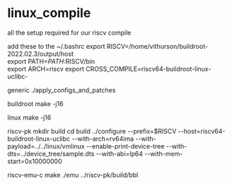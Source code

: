 # linux_compile
all the setup required for our riscv compile

add these to the ~/.bashrc
export RISCV=/home/vithurson/buildroot-2022.02.3/output/host                                                                                
export PATH=$PATH:$RISCV/bin                                                   
export ARCH=riscv
export CROSS_COMPILE=riscv64-buildroot-linux-uclibc- 

generic
./apply_configs_and_patches

buildroot 
make -j16

linux
make -j16

riscv-pk
mkdir build
cd build
../configure --prefix=$RISCV --host=riscv64-buildroot-linux-uclibc --with-arch=rv64ima --with-payload=../../linux/vmlinux --enable-print-device-tree --with-dts=../device_tree/sample.dts --with-abi=lp64 --with-mem-start=0x10000000

riscv-emu-c
make
./emu ../riscv-pk/build/bbl
